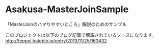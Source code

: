 Asakusa-MasterJoinSample
========================

「MasterJoinのハマりやすいところ」解説のためのサンプル

このプロジェクトは以下のブログ記事で解説されているソースになります。
http://teppei.hateblo.jp/entry/2013/11/25/163432
